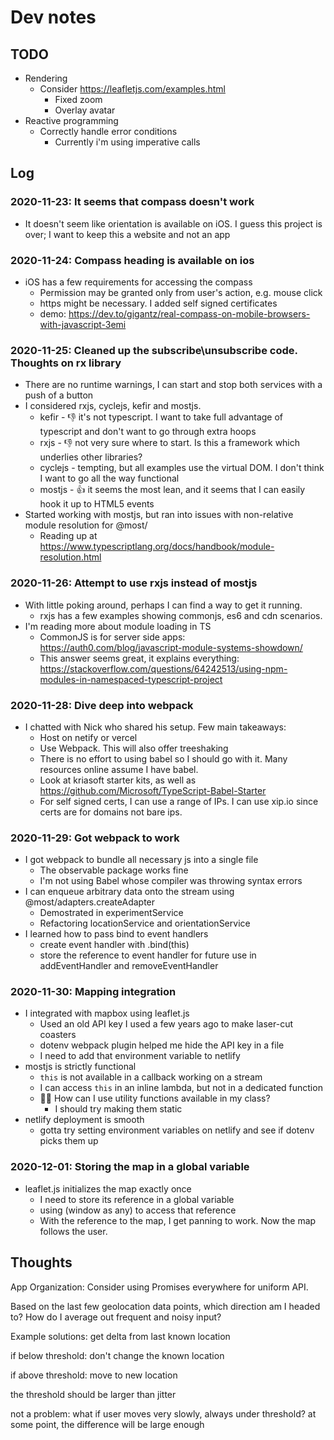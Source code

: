 # Dev notes

## TODO

* Rendering
  * Consider https://leafletjs.com/examples.html
    * Fixed zoom
    * Overlay avatar
* Reactive programming
  * Correctly handle error conditions
    * Currently i'm using imperative calls

## Log

### 2020-11-23: It seems that compass doesn't work
* It doesn't seem like orientation is available on iOS. I guess this project is over; I want to keep this a website and not an app

### 2020-11-24: Compass heading is available on ios
* iOS has a few requirements for accessing the compass
  * Permission may be granted only from user's action, e.g. mouse click
  * https might be necessary. I added self signed certificates
  * demo: https://dev.to/gigantz/real-compass-on-mobile-browsers-with-javascript-3emi

### 2020-11-25: Cleaned up the subscribe\unsubscribe code. Thoughts on rx library
* There are no runtime warnings, I can start and stop both services with a push of a button
* I considered rxjs, cyclejs, kefir and mostjs.
  * kefir - 👎 it's not typescript. I want to take full advantage of typescript and don't want to go through extra hoops
  * rxjs - 👎 not very sure where to start. Is this a framework which underlies other libraries?
  * cyclejs - tempting, but all examples use the virtual DOM. I don't think I want to go all the way functional
  * mostjs - 👍 it seems the most lean, and it seems that I can easily hook it up to HTML5 events
* Started working with mostjs, but ran into issues with non-relative module resolution for @most/
  * Reading up at https://www.typescriptlang.org/docs/handbook/module-resolution.html

### 2020-11-26: Attempt to use rxjs instead of mostjs
* With little poking around, perhaps I can find a way to get it running.
  * rxjs has a few examples showing commonjs, es6 and cdn scenarios.
* I'm reading more about module loading in TS
  * CommonJS is for server side apps: https://auth0.com/blog/javascript-module-systems-showdown/
  * This answer seems great, it explains everything: https://stackoverflow.com/questions/64242513/using-npm-modules-in-namespaced-typescript-project

### 2020-11-28: Dive deep into webpack
* I chatted with Nick who shared his setup. Few main takeaways:
  * Host on netify or vercel
  * Use Webpack. This will also offer treeshaking
  * There is no effort to using babel so I should go with it. Many resources online assume I have babel.
  * Look at kriasoft starter kits, as well as https://github.com/Microsoft/TypeScript-Babel-Starter
  * For self signed certs, I can use a range of IPs. I can use xip.io since certs are for domains not bare ips.

### 2020-11-29: Got webpack to work
* I got webpack to bundle all necessary js into a single file
  * The observable package works fine
  * I'm not using Babel whose compiler was throwing syntax errors 
* I can enqueue arbitrary data onto the stream using @most/adapters.createAdapter
  * Demostrated in experimentService
  * Refactoring locationService and orientationService
* I learned how to pass bind to event handlers
  * create event handler with .bind(this)
  * store the reference to event handler for future use in addEventHandler and removeEventHandler

### 2020-11-30: Mapping integration
* I integrated with mapbox using leaflet.js
  * Used an old API key I used a few years ago to make laser-cut coasters
  * dotenv webpack plugin helped me hide the API key in a file
  * I need to add that environment variable to netlify
* mostjs is strictly functional
  * `this` is not available in a callback working on a stream
  * I can access `this` in an inline lambda, but not in a dedicated function
  * 🙋‍♂️ How can I use utility functions available in my class?
    * I should try making them static
* netlify deployment is smooth
  * gotta try setting environment variables on netlify and see if dotenv picks them up

### 2020-12-01: Storing the map in a global variable
* leaflet.js initializes the map exactly once
  * I need to store its reference in a global variable
  * using (window as any) to access that reference
  * With the reference to the map, I get panning to work. Now the map follows the user.

## Thoughts

App Organization: Consider using Promises everywhere for uniform API.

Based on the last few geolocation data points, which direction am I headed to?
How do I average out frequent and noisy input?

Example solutions:
get delta from last known location

if below threshold:
  don't change the known location

if above threshold:
  move to new location

the threshold should be larger than jitter

not a problem:
  what if user moves very slowly, always under threshold?
  at some point, the difference will be large enough
